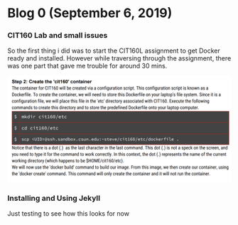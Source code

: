 
# Blog 0 (September 6, 2019)

### CIT160 Lab and small issues

So the first thing i did was to start the CIT160L assignment to get Docker ready and installed. However while traversing through the assignment, there was one part that gave me trouble for around 30 mins. 

![Trouble](https://github.com/FurenchiFurai/furenchifurai.github.io/blob/master/cit160%20lab%20errors.png?raw=true)






### Installing and Using Jekyll


Just testing to see how this looks for now
